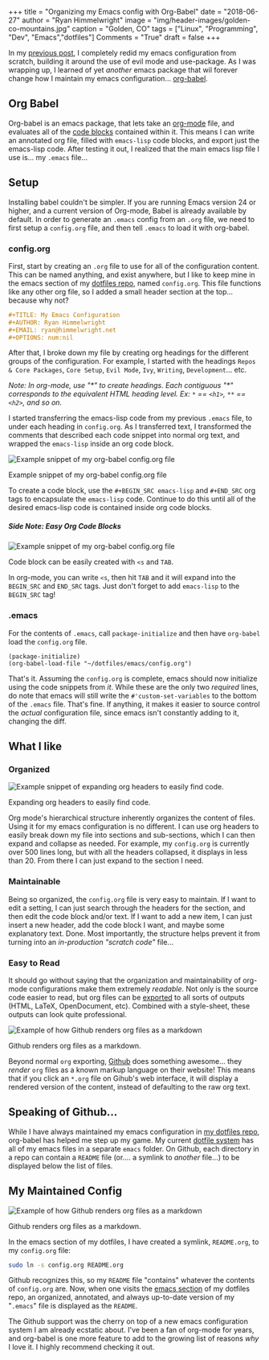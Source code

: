 +++
title    = "Organizing my Emacs config with Org-Babel"
date     = "2018-06-27"
author   = "Ryan Himmelwright"
image    = "img/header-images/golden-co-mountains.jpg"
caption  = "Golden, CO"
tags     = ["Linux", "Programming", "Dev", "Emacs","dotfiles"]
Comments = "True"
draft    = false
+++

In my [previous post](/post/emacs-update-evil-usepackage/), I completely
redid my emacs configuration from scratch, building it around the use
of evil mode and use-package. As I was wrapping up, I learned of yet
*another* emacs package that wil forever change how I maintain my
emacs
configuration... [org-babel](https://orgmode.org/worg/org-contrib/babel/intro.html).

<!--more-->

## Org Babel
Org-babel is an emacs package, that lets take an
[org-mode](https://orgmode.org/) file, and evaluates all of the [code
blocks](https://orgmode.org/org.html#Literal-examples) contained
within it. This means I can write an annotated org file, filled with
`emacs-lisp` code blocks, and export just the emacs-lisp code. After
testing it out, I realized that the main emacs lisp file I use is... my
`.emacs` file...

## Setup

Installing babel couldn't be simpler. If you are running Emacs version
24 or higher, and a current version of Org-mode, Babel is already
available by default. In order to generate an `.emacs` config from an
`.org` file, we need to first setup a `config.org` file, and then tell
`.emacs` to load it with org-babel.

### config.org

First, start by creating an `.org` file to use for all of the
configuration content. This can be named anything, and exist anywhere,
but I like to keep mine in the emacs section of my [dotfiles
repo](https://github.com/himmAllRight/dotfiles), named
`config.org`. This file functions like any other org file, so I added
a small header section at the top... because why not?

```org
#+TITLE: My Emacs Configuration
#+AUTHOR: Ryan Himmelwright
#+EMAIL: ryan@himmelwright.net
#+OPTIONS: num:nil
```

After that, I broke down my file by creating org headings for the
different groups of the configuration. For example, I started with the
headings `Repos & Core Packages`, `Core Setup`, `Evil Mode`, `Ivy`,
`Writing`, `Development`... etc.

*Note: In org-mode, use "\*" to create headings. Each contiguous "\*"
corresponds to the equivalent HTML heading level. Ex: `*` == `<h1>`,
`**` == `<h2>`, and so on.*

I started transferring the emacs-lisp code from my previous `.emacs`
file, to under each heading in `config.org`. As I transferred text, I
transformed the comments that described each code snippet into normal
org text, and wrapped the `emacs-lisp` inside an org code block.

<a href="../../img/posts/org-babel-setup/config-org-example1.png"><img src="../../img/posts/org-babel-setup/config-org-example1.png" style="max-width: 100%; float: left; margin: 0px 15px 0px 0px;" alt="Example snippet of my org-babel config.org file" /></a>
<br clear="all">
<div class="caption">Example snippet of my org-babel config.org file</div>

To create a code block, use the `#+BEGIN_SRC emacs-lisp` and
`#+END_SRC` org tags to encapsulate the `emacs-lisp` code. Continue to
do this until all of the desired emacs-lisp code is contained inside
org code blocks.



##### Side Note: Easy Org Code Blocks

<a href="../../img/posts/org-babel-setup/easy-org-mode-code.gif"><img
src="../../img/posts/org-babel-setup/easy-org-mode-code.gif"
style="max-width: 100%; float: left; margin: 0px 15px 0px 0px;"
alt="Example snippet of my org-babel config.org file" /></a> <br
clear="all"> <div class="caption">Code block can be easily created
with `<s` and `TAB`.</div>

In org-mode, you can write `<s`, then hit `TAB` and it will expand
into the `BEGIN_SRC` and `END_SRC` tags. Just don't forget to add
`emacs-lisp` to the `BEGIN_SRC` tag!


### .emacs

For the contents of `.emacs`, call `package-initialize` and then have
`org-babel` load the `config.org` file.

```emacs-lisp
(package-initialize)
(org-babel-load-file "~/dotfiles/emacs/config.org")
```

That's it. Assuming the `config.org` is complete, emacs should now
initialize using the code snippets from *it*. While these are the only
two *required* lines, do note that emacs will still write the
`#'custom-set-variables` to the bottom of the `.emacs` file. That's
fine. If anything, it makes it easier to source control the *actual*
configuration file, since emacs isn't constantly adding to it,
changing the diff.


## What I like

### Organized

<a href="../../img/posts/org-babel-setup/org-expand-example.gif"><img
src="../../img/posts/org-babel-setup/org-expand-example.gif"
style="max-width: 100%; float: left; margin: 0px 15px 0px 0px;"
alt="Example snippet of expanding org headers to easily find code."
/></a> <br clear="all"> <div class="caption">Expanding org headers to
easily find code.</div>

Org mode's hierarchical structure inherently organizes the content of
files. Using it for my emacs configuration is no different. I can use
org headers to easily break down my file into sections and
sub-sections, which I can then expand and collapse as needed. For
example, my `config.org` is currently over 500 lines long, but with
all the headers collapsed, it displays in less than 20. From there I
can just expand to the section I need.

### Maintainable

Being so organized, the `config.org` file is very easy to maintain. If
I want to edit a setting, I can just search through the headers for
the section, and then edit the code block and/or text. If I want to
add a new item, I can just insert a new header, add the code block I
want, and maybe some explanatory text. Done. Most importantly, the
structure helps prevent it from turning into an *in-production
"scratch code"* file...

### Easy to Read

It should go without saying that the organization and maintainability
of org-mode configurations make them extremely *readable*. Not only is
the source code easier to read, but org files can be
[exported](https://orgmode.org/manual/Exporting.html) to all sorts of
outputs (HTML, LaTeX, OpenDocument, etc). Combined with a style-sheet,
these outputs can look quite professional.

<a href="../../img/posts/org-babel-setup/github-config.png"><img
src="../../img/posts/org-babel-setup/github-config.png"
style="max-width: 100%; float: left; margin: 0px 15px 0px 0px;"
alt="Example of how Github renders org files as a markdown" /></a> <br
clear="all"> <div class="caption">Github renders org files as a markdown.</div>

Beyond normal `org` exporting, [Github](http://www.github.com) does
something awesome... they *render* `org` files as a known markup
language on their website! This means that if you click an `*.org`
file on Gihub's web interface, it will display a rendered version of
the content, instead of defaulting to the raw org text.

## Speaking of Github...

While I have always maintained my emacs configuration in [my dotfiles
repo](https://github.com/himmAllRight/dotfiles), org-babel has helped
me step up my game. My current [dotfile
system](/post/new-dotfiles/) has all of my
emacs files in a separate `emacs` folder. On Github, each directory in
a repo can contain a `README` file (or.... a symlink to *another*
file...)  to be displayed below the list of files.


## My Maintained Config
<a href="../../img/posts/org-babel-setup/github-emacs.png"><img
src="../../img/posts/org-babel-setup/github-emacs.png"
style="max-width: 100%; float: left; margin: 0px 15px 0px 0px;"
alt="Example of how Github renders org files as a markdown" /></a> <br
clear="all"> <div class="caption">Github renders org files as a
markdown.</div>

In the emacs section of my dotfiles, I have created a symlink,
`README.org`, to my `config.org` file:

```bash
sudo ln -s config.org README.org
```

Github recognizes this, so my `README` file "contains" whatever the
contents of `config.org` are. Now, when one visits the [emacs
section](https://github.com/himmAllRight/dotfiles/tree/master/emacs)
of my dotfiles repo, an organized, annotated, and always up-to-date
version of my "`.emacs`" file is displayed as the `README`.

The Github support was the cherry on top of a new emacs configuration
system I am already ecstatic about. I've been a fan of org-mode for
years, and org-babel is one more feature to add to the growing list of
reasons *why* I love it. I highly recommend checking it out.
